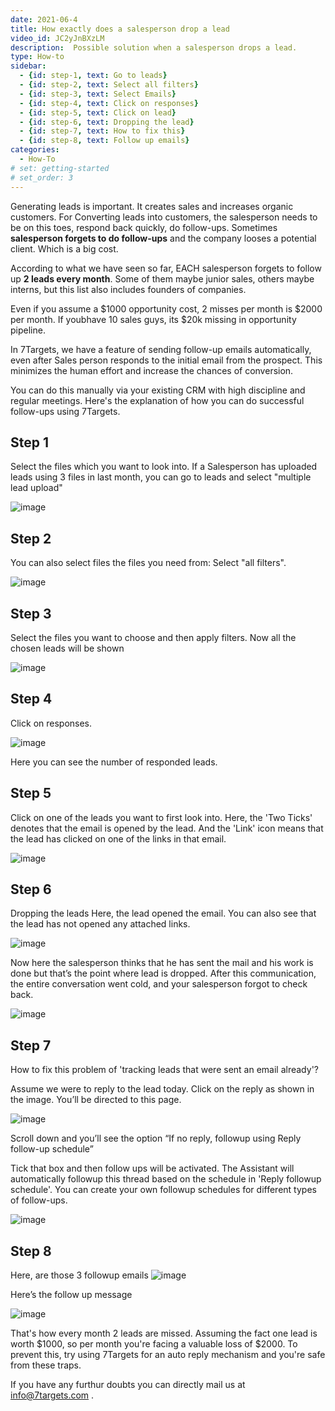 ```yaml
---
date: 2021-06-4
title: How exactly does a salesperson drop a lead
video_id: JC2yJnBXzLM
description:  Possible solution when a salesperson drops a lead.
type: How-to
sidebar:
  - {id: step-1, text: Go to leads}
  - {id: step-2, text: Select all filters}
  - {id: step-3, text: Select Emails}
  - {id: step-4, text: Click on responses}
  - {id: step-5, text: Click on lead}
  - {id: step-6, text: Dropping the lead}
  - {id: step-7, text: How to fix this}
  - {id: step-8, text: Follow up emails}
categories:
  - How-To
# set: getting-started
# set_order: 3
---
```


Generating leads is important. It creates sales and increases organic customers.
For Converting leads into customers, the salesperson needs to be on this toes, respond back quickly, do follow-ups.
Sometimes **salesperson forgets to do follow-ups** and the company looses a potential client. Which is a big cost.

According to what we have seen so far, EACH salesperson forgets to follow up **2 leads every month**. Some of them maybe junior sales, others maybe interns, but this list also includes founders of companies. 

Even if you assume a $1000 opportunity cost, 2 misses per month is $2000 per month. If youbhave 10 sales guys, its $20k missing in opportunity pipeline. 

In 7Targets, we have a feature of sending follow-up emails automatically, even after Sales person responds to the initial email from the prospect. This minimizes the human effort and increase the chances of conversion.

You can do this manually via your existing CRM with high discipline and regular meetings. Here's the explanation of how you can do successful follow-ups using 7Targets. 

## Step 1 
Select the files which you want to look into. If a Salesperson has uploaded leads using 3 files in last month, you can go to leads and select "multiple lead upload" 

![image](../../images/Dropped-lead-1.png)

## Step 2
You can also select files the files you need from: Select "all filters".

![image](../../images/Dropped-lead-2.png)


## Step 3
Select the files you want to choose and then apply filters.
Now all the chosen leads will be shown

![image](../../images/Dropped-lead-3.png)


## Step 4
Click on responses.

![image](../../images/Dropped-lead-4.png)

Here you can see the number of responded leads. 

## Step 5
Click on one of the leads you want to first look into. 
Here, the 'Two Ticks' denotes that the email is opened by the lead. And the 'Link' icon means that the lead has clicked on one of the links in that email.


![image](../../images/Dropped-lead-5.png)

## Step 6

Dropping the leads
Here, the lead opened the email. You can also see that the lead has not opened any attached links. 

![image](../../images/Dropped-lead-6.png)

Now here the salesperson thinks that he has sent the mail and his work is done but that’s the point where lead is dropped. After this communication, the entire conversation went cold, and your salesperson forgot to check back.

![image](../../images/Dropped-lead-7.png)

## Step 7
How to fix this problem of 'tracking leads that were sent an email already'? 

Assume we were to reply to the lead today. Click on the reply as shown in the image.
You’ll be directed to this page.

![image](../../images/Dropped-lead-8.png)

Scroll down and you’ll see the option “If no reply, followup using Reply follow-up schedule”

Tick that box and then follow ups will be activated. The Assistant will automatically followup this thread based on the schedule in 'Reply followup schedule'. You can create your own followup schedules for different types of follow-ups. 

![image](../../images/Dropped-lead-9.png)


## Step 8

Here, are those 3 followup emails
![image](../../images/Dropped-lead-10.png)

Here’s the follow up message

![image](../../images/Dropped-lead-11.png)

That's how every month 2 leads are missed. Assuming the fact one lead is worth $1000, so per month you're facing a valuable loss of $2000.
To prevent this, try using 7Targets for an auto reply mechanism and you're safe from these traps.

If you have any furthur doubts you can directly mail us at info@7targets.com .

